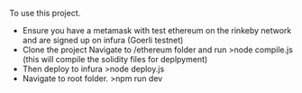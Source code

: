 To use this project.

- Ensure you have a metamask with test ethereum on the rinkeby network and are signed up on infura (Goerli testnet)
- Clone the project
  Navigate to /ethereum folder and run >node compile.js (this will compile the solidity files for deplpyment)
- Then deploy to infura >node deploy.js
- Navigate to root folder. >npm run dev
